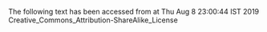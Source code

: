 The following text has been accessed from at Thu Aug 8 23:00:44 IST 2019
Creative_Commons_Attribution-ShareAlike_License
